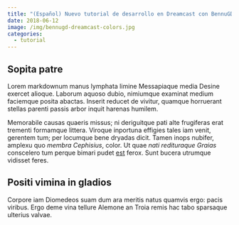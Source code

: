 ```yaml
---
title: "(Español) Nuevo tutorial de desarrollo en Dreamcast con BennuGD"
date: 2018-06-12
image: /img/bennugd-dreamcast-colors.jpg
categories:
  - tutorial
---
```


## Sopita patre

Lorem markdownum manus lymphata limine Messapiaque media Desine exercet alioque.
Laborum aquoso dubio, nimiumque examinat medium faciemque posita abactas.
Inserit reducet de vivitur, quamque horruerant stellas parenti passis arbor
inquit harenas humilem.

Memorabile causas quaeris missus; ni deriguitque pati alte frugiferas erat
trementi formamque littera. Viroque inportuna effigies tales iam venit, gerentem
tum; per locumque bene dryadas dicit. Tamen inops nubifer, amplexu quo *membra
Cephisius*, color. Ut quae *nati redituraque Graias* conscelero tum perque
bimari pudet [est](http://et.net/) ferox. Sunt bucera utrumque vidisset feres.

## Positi vimina in gladios

Corpore iam Diomedeos suam dum ara meritis natus quamvis ergo: pacis viribus.
Ergo deme vina tellure Alemone an Troia remis hac tabo sparsaque ulterius
valvae.
